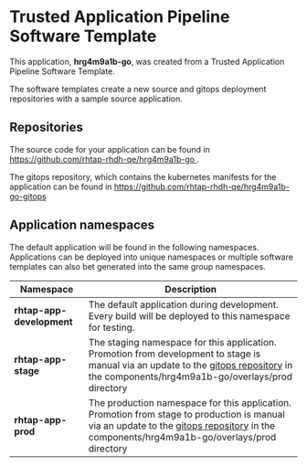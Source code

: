 # Trusted Application Pipeline Software Template

This application, **hrg4m9a1b-go**, was created from a Trusted Application Pipeline Software Template.

The software templates create a new source and gitops deployment repositories with a sample source application. 

## Repositories

The source code for your application can be found in [https://github.com/rhtap-rhdh-qe/hrg4m9a1b-go ](https://github.com/rhtap-rhdh-qe/hrg4m9a1b-go ).
 
The gitops repository, which contains the kubernetes manifests for the application can be found in 
[https://github.com/rhtap-rhdh-qe/hrg4m9a1b-go-gitops ](https://github.com/rhtap-rhdh-qe/hrg4m9a1b-go-gitops ) 

## Application namespaces 

The default application will be found in the following namespaces. Applications can be deployed into unique namespaces or multiple software templates can also bet generated into the same group namespaces.  

|  Namespace   |  Description   |  
| -------- | -------- |   
| **rhtap-app-development** | The default application during development. Every build will be deployed to this namespace for testing. | 
| **rhtap-app-stage** | The staging namespace for this application. Promotion from development to stage is manual via an update to the [gitops repository](https://github.com/rhtap-rhdh-qe/hrg4m9a1b-go-gitops ) in the components/hrg4m9a1b-go/overlays/prod directory |  
| **rhtap-app-prod** | The production namespace for this application. Promotion from stage to production is manual via an update to the [gitops repository](https://github.com/rhtap-rhdh-qe/hrg4m9a1b-go-gitops ) in the components/hrg4m9a1b-go/overlays/prod directory | 